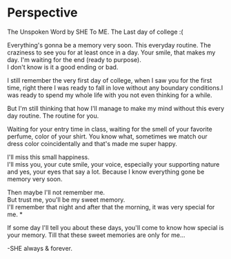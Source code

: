 # Perspective

The Unspoken Word by SHE To ME. The Last day of college :(

Everything's gonna be a memory very soon.
This everyday routine. The craziness to see you for at least once in a day.
Your smile, that makes my day. I'm waiting for the end (ready to purpose).   
I don't know is it a good ending or bad. 

I still remember the very first day of college, when I saw you for the first time, right there I was ready to fall in love without any boundary conditions.I was ready to spend my whole life with you not even thinking for a while. 

But I'm still thinking that how I'll manage to make my mind without this every day routine. The routine for you.

Waiting for your entry time in class, waiting for the smell of your favorite perfume, color of your shirt. You know what, sometimes we match our dress color coincidentally and that's made me super happy.

I'll miss this small happiness.           
I'll miss you, your cute smile, your voice, especially your supporting nature and yes, your eyes that say a lot.  Because I know everything gone be memory very soon.         
                       
Then maybe I'll not remember me.   
But trust me, you'll be my sweet memory.   
I'll remember that night and after that the morning, it was very special for me. *

If some day I'll tell you about these days, you'll come to know how special is your memory. 
Till that these sweet memories are only for me... 

-SHE always & forever.
